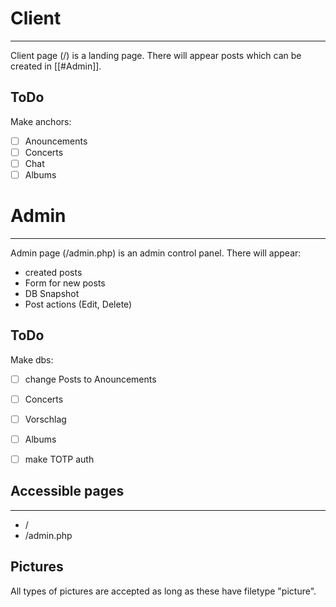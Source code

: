 # Client
---
Client page (/) is a landing page. There will appear posts which can be created in [[#Admin]].

## ToDo
Make anchors:
- [ ] Anouncements
- [ ] Concerts
- [ ] Chat
- [ ] Albums

# Admin
---
Admin page (/admin.php) is an admin control panel.
There will appear:
- created posts
- Form for new posts
- DB Snapshot
- Post actions (Edit, Delete)

## ToDo
Make dbs:
- [ ] change Posts to Anouncements
- [ ] Concerts
- [ ] Vorschlag
- [ ] Albums

- [ ] make TOTP auth

## Accessible pages
---
- /
- /admin.php

## Pictures
All types of pictures are accepted as long as these have filetype "picture".

